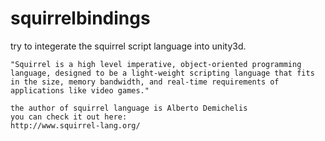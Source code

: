 # squirrelbindings
try to integerate the squirrel script language into unity3d.


    "Squirrel is a high level imperative, object-oriented programming language, designed to be a light-weight scripting language that fits in the size, memory bandwidth, and real-time requirements of applications like video games."

    the author of squirrel language is Alberto Demichelis
    you can check it out here:
    http://www.squirrel-lang.org/

